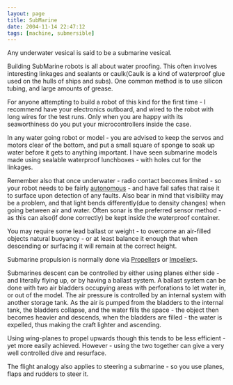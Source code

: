 ```yaml
---
layout: page
title: SubMarine
date: 2004-11-14 22:47:12
tags: [machine, submersible]
---
```

Any underwater vesical is said to be a submarine vesical.

Building SubMarine robots is all about water proofing. This often involves interesting linkages and sealants or caulk(Caulk is a kind of waterproof glue used on the hulls of ships and subs). One common method is to use silicon tubing, and large amounts of grease.

For anyone attempting to build a robot of this kind for the first time - I recommend have your electronics outboard, and wired to the robot with long wires for the test runs. Only when you are happy with its seaworthiness do you put your microcontrollers inside the case.

In any water going robot or model - you are advised to keep the servos and motors clear of the bottom, and put a small square of sponge to soak up water before it gets to anything important. I have seen submarine models made using sealable waterproof lunchboxes - with holes cut for the linkages.

Remember also that once underwater - radio contact becomes limited - so your robot needs to be fairly [autonomous](/wiki/autonomous.html "Autonomous") - and have fail safes that raise it to surface upon detection of any faults. Also bear in mind that visibility may be a problem, and that light bends differently(due to density changes) when going between air and water. Often sonar is the preferred sensor method - as this can also(if done correctly) be kept inside the waterproof container.

You may require some lead ballast or weight - to overcome an air-filled objects natural buoyancy - or at least balance it enough that when descending or surfacing it will remain at the correct height.

Submarine propulsion is normally done via [Propeller](/wiki/propeller.html "Propeller")s or [Impeller](/wiki/impeller.html "A method of fluid propulsion or pumping")s.

Submarines descent can be controlled by either using planes either side - and literally flying up, or by having a ballast system. A ballast system can be done with two air bladders occupying areas with perforations to let water in, or out of the model. The air pressure is controlled by an internal system with another storage tank. As the air is pumped from the bladders to the internal tank, the bladders collapse, and the water fills the space - the object then becomes heavier and descends, when the bladders are filled - the water is expelled, thus making the craft lighter and ascending.

Using wing-planes to propel upwards though this tends to be less efficient - yet more easily achieved. However - using the two together can give a very well controlled dive and resurface.

The flight analogy also applies to steering a submarine - so you use planes, flaps and rudders to steer it.

